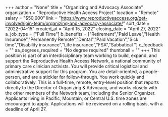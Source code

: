 +++
author = "None"
title = "Organizing and Advocacy Associate"
organization = "Reproductive Health Access Project"
location = "Remote"
salary = "$50,000"
link = "https://www.reproductiveaccess.org/get-involved/join-team/organizing-and-advocacy-associate/"
sort_date = "2022-04-15"
created_at = "April 15, 2022"
closing_date = "April 27, 2022"
a_job_type = ["Full Time"]
b_benefits = ["Retirement","Paid Leave","Health Insurance","Permanently Remote","Dental","Paid Vacation","Sick time","Disability insurance","Life insurance","FSA","Sabbatical "]
c_feedback = ""
aa_degrees_required = "No degree required"
thumbnail = ""
+++
This position is part of an interdisciplinary team working to build, expand, and support the Reproductive Health Access Network, a national community of primary care clinician activists. You will provide critical logistical and administrative support for this program. You are detail-oriented, a people-person, and are a stickler for follow-through. You work quickly and collaboratively. This is a full-time, remote, entry-level position that reports directly to the Director of Organizing & Advocacy, and works closely with the other members of the Network team, including the Senior Organizer. Applicants living in Pacific, Mountain, or Central U.S. time zones are encouraged to apply. Applications will be reviewed on a rolling basis, with a deadline of April 27. 